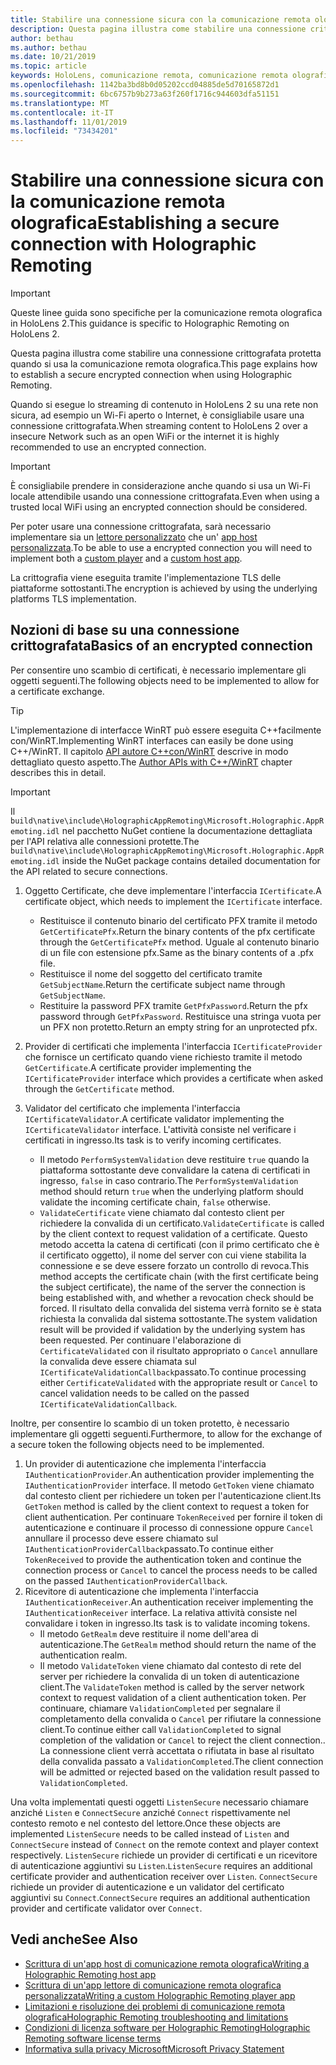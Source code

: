 ```yaml
---
title: Stabilire una connessione sicura con la comunicazione remota olografica
description: Questa pagina illustra come stabilire una connessione crittografata protetta quando si usa la comunicazione remota olografica.
author: bethau
ms.author: bethau
ms.date: 10/21/2019
ms.topic: article
keywords: HoloLens, comunicazione remota, comunicazione remota olografica
ms.openlocfilehash: 1142ba3bd8b0d05202ccd04885de5d70165872d1
ms.sourcegitcommit: 6bc6757b9b273a63f260f1716c944603dfa51151
ms.translationtype: MT
ms.contentlocale: it-IT
ms.lasthandoff: 11/01/2019
ms.locfileid: "73434201"
---
```

# <a name="establishing-a-secure-connection-with-holographic-remoting"></a><span data-ttu-id="8a3c3-104">Stabilire una connessione sicura con la comunicazione remota olografica</span><span class="sxs-lookup"><span data-stu-id="8a3c3-104">Establishing a secure connection with Holographic Remoting</span></span>

>[!IMPORTANT]
><span data-ttu-id="8a3c3-105">Queste linee guida sono specifiche per la comunicazione remota olografica in HoloLens 2.</span><span class="sxs-lookup"><span data-stu-id="8a3c3-105">This guidance is specific to Holographic Remoting on HoloLens 2.</span></span>

<span data-ttu-id="8a3c3-106">Questa pagina illustra come stabilire una connessione crittografata protetta quando si usa la comunicazione remota olografica.</span><span class="sxs-lookup"><span data-stu-id="8a3c3-106">This page explains how to establish a secure encrypted connection when using Holographic Remoting.</span></span>

<span data-ttu-id="8a3c3-107">Quando si esegue lo streaming di contenuto in HoloLens 2 su una rete non sicura, ad esempio un Wi-Fi aperto o Internet, è consigliabile usare una connessione crittografata.</span><span class="sxs-lookup"><span data-stu-id="8a3c3-107">When streaming content to HoloLens 2 over a insecure Network such as an open WiFi or the internet it is highly recommended to use an encrypted connection.</span></span>

>[!IMPORTANT]
><span data-ttu-id="8a3c3-108">È consigliabile prendere in considerazione anche quando si usa un Wi-Fi locale attendibile usando una connessione crittografata.</span><span class="sxs-lookup"><span data-stu-id="8a3c3-108">Even when using a trusted local WiFi using an encrypted connection should be considered.</span></span>

<span data-ttu-id="8a3c3-109">Per poter usare una connessione crittografata, sarà necessario implementare sia un [lettore personalizzato](holographic-remoting-create-player.md) che un' [app host personalizzata](holographic-remoting-create-host.md).</span><span class="sxs-lookup"><span data-stu-id="8a3c3-109">To be able to use a encrypted connection you will need to implement both a [custom player](holographic-remoting-create-player.md) and a [custom host app](holographic-remoting-create-host.md).</span></span>

<span data-ttu-id="8a3c3-110">La crittografia viene eseguita tramite l'implementazione TLS delle piattaforme sottostanti.</span><span class="sxs-lookup"><span data-stu-id="8a3c3-110">The encryption is achieved by using the underlying platforms TLS implementation.</span></span>

## <a name="basics-of-an-encrypted-connection"></a><span data-ttu-id="8a3c3-111">Nozioni di base su una connessione crittografata</span><span class="sxs-lookup"><span data-stu-id="8a3c3-111">Basics of an encrypted connection</span></span>

<span data-ttu-id="8a3c3-112">Per consentire uno scambio di certificati, è necessario implementare gli oggetti seguenti.</span><span class="sxs-lookup"><span data-stu-id="8a3c3-112">The following objects need to be implemented to allow for a certificate exchange.</span></span>

>[!TIP]
><span data-ttu-id="8a3c3-113">L'implementazione di interfacce WinRT può essere eseguita C++facilmente con/WinRT.</span><span class="sxs-lookup"><span data-stu-id="8a3c3-113">Implementing WinRT interfaces can easily be done using C++/WinRT.</span></span> <span data-ttu-id="8a3c3-114">Il capitolo [API autore C++con/WinRT](https://docs.microsoft.com//windows/uwp/cpp-and-winrt-apis/author-apis) descrive in modo dettagliato questo aspetto.</span><span class="sxs-lookup"><span data-stu-id="8a3c3-114">The [Author APIs with C++/WinRT](https://docs.microsoft.com//windows/uwp/cpp-and-winrt-apis/author-apis) chapter describes this in detail.</span></span>

>[!IMPORTANT]
><span data-ttu-id="8a3c3-115">Il ```build\native\include\HolographicAppRemoting\Microsoft.Holographic.AppRemoting.idl``` nel pacchetto NuGet contiene la documentazione dettagliata per l'API relativa alle connessioni protette.</span><span class="sxs-lookup"><span data-stu-id="8a3c3-115">The ```build\native\include\HolographicAppRemoting\Microsoft.Holographic.AppRemoting.idl``` inside the NuGet package contains detailed documentation for the API related to secure connections.</span></span>

1) <span data-ttu-id="8a3c3-116">Oggetto Certificate, che deve implementare l'interfaccia ```ICertificate```.</span><span class="sxs-lookup"><span data-stu-id="8a3c3-116">A certificate object, which needs to implement the ```ICertificate``` interface.</span></span>

    * <span data-ttu-id="8a3c3-117">Restituisce il contenuto binario del certificato PFX tramite il metodo ```GetCertificatePfx```.</span><span class="sxs-lookup"><span data-stu-id="8a3c3-117">Return the binary contents of the pfx certificate through the ```GetCertificatePfx``` method.</span></span> <span data-ttu-id="8a3c3-118">Uguale al contenuto binario di un file con estensione pfx.</span><span class="sxs-lookup"><span data-stu-id="8a3c3-118">Same as the binary contents of a .pfx file.</span></span>
    * <span data-ttu-id="8a3c3-119">Restituisce il nome del soggetto del certificato tramite ```GetSubjectName```.</span><span class="sxs-lookup"><span data-stu-id="8a3c3-119">Return the certificate subject name through ```GetSubjectName```.</span></span>
    * <span data-ttu-id="8a3c3-120">Restituire la password PFX tramite ```GetPfxPassword```.</span><span class="sxs-lookup"><span data-stu-id="8a3c3-120">Return the pfx password through ```GetPfxPassword```.</span></span> <span data-ttu-id="8a3c3-121">Restituisce una stringa vuota per un PFX non protetto.</span><span class="sxs-lookup"><span data-stu-id="8a3c3-121">Return an empty string for an unprotected pfx.</span></span>

2) <span data-ttu-id="8a3c3-122">Provider di certificati che implementa l'interfaccia ```ICertificateProvider``` che fornisce un certificato quando viene richiesto tramite il metodo ```GetCertificate```.</span><span class="sxs-lookup"><span data-stu-id="8a3c3-122">A certificate provider implementing the ```ICertificateProvider``` interface which provides a certificate when asked through the ```GetCertificate``` method.</span></span>

3) <span data-ttu-id="8a3c3-123">Validator del certificato che implementa l'interfaccia ```ICertificateValidator```.</span><span class="sxs-lookup"><span data-stu-id="8a3c3-123">A certificate validator implementing the ```ICertificateValidator``` interface.</span></span> <span data-ttu-id="8a3c3-124">L'attività consiste nel verificare i certificati in ingresso.</span><span class="sxs-lookup"><span data-stu-id="8a3c3-124">Its task is to verify incoming certificates.</span></span>
    * <span data-ttu-id="8a3c3-125">Il metodo ```PerformSystemValidation``` deve restituire ```true``` quando la piattaforma sottostante deve convalidare la catena di certificati in ingresso, ```false``` in caso contrario.</span><span class="sxs-lookup"><span data-stu-id="8a3c3-125">The ```PerformSystemValidation``` method should return ```true``` when the underlying platform should validate the incoming certificate chain, ```false``` otherwise.</span></span>
    * <span data-ttu-id="8a3c3-126">```ValidateCertificate``` viene chiamato dal contesto client per richiedere la convalida di un certificato.</span><span class="sxs-lookup"><span data-stu-id="8a3c3-126">```ValidateCertificate``` is called by the client context to request validation of a certificate.</span></span> <span data-ttu-id="8a3c3-127">Questo metodo accetta la catena di certificati (con il primo certificato che è il certificato oggetto), il nome del server con cui viene stabilita la connessione e se deve essere forzato un controllo di revoca.</span><span class="sxs-lookup"><span data-stu-id="8a3c3-127">This method accepts the certificate chain (with the first certificate being the subject certificate), the name of the server the connection is being established with, and whether a revocation check should be forced.</span></span> <span data-ttu-id="8a3c3-128">Il risultato della convalida del sistema verrà fornito se è stata richiesta la convalida dal sistema sottostante.</span><span class="sxs-lookup"><span data-stu-id="8a3c3-128">The system validation result will be provided if validation by the underlying system has been requested.</span></span> <span data-ttu-id="8a3c3-129">Per continuare l'elaborazione di ```CertificateValidated``` con il risultato appropriato o ```Cancel``` annullare la convalida deve essere chiamata sul ```ICertificateValidationCallback```passato.</span><span class="sxs-lookup"><span data-stu-id="8a3c3-129">To continue processing either ```CertificateValidated``` with the appropriate result or ```Cancel``` to cancel validation needs to be called on the passed ```ICertificateValidationCallback```.</span></span>

<span data-ttu-id="8a3c3-130">Inoltre, per consentire lo scambio di un token protetto, è necessario implementare gli oggetti seguenti.</span><span class="sxs-lookup"><span data-stu-id="8a3c3-130">Furthermore, to allow for the exchange of a secure token the following objects need to be implemented.</span></span>

1) <span data-ttu-id="8a3c3-131">Un provider di autenticazione che implementa l'interfaccia ```IAuthenticationProvider```.</span><span class="sxs-lookup"><span data-stu-id="8a3c3-131">An authentication provider implementing the ```IAuthenticationProvider``` interface.</span></span> <span data-ttu-id="8a3c3-132">Il metodo ```GetToken``` viene chiamato dal contesto client per richiedere un token per l'autenticazione client.</span><span class="sxs-lookup"><span data-stu-id="8a3c3-132">Its ```GetToken``` method is called by the client context to request a token for client authentication.</span></span> <span data-ttu-id="8a3c3-133">Per continuare ```TokenReceived``` per fornire il token di autenticazione e continuare il processo di connessione oppure ```Cancel``` annullare il processo deve essere chiamato sul ```IAuthenticationProviderCallback```passato.</span><span class="sxs-lookup"><span data-stu-id="8a3c3-133">To continue either ```TokenReceived``` to provide the authentication token and continue the connection process or ```Cancel``` to cancel the process needs to be called on the passed ```IAuthenticationProviderCallback```.</span></span>
2) <span data-ttu-id="8a3c3-134">Ricevitore di autenticazione che implementa l'interfaccia ```IAuthenticationReceiver```.</span><span class="sxs-lookup"><span data-stu-id="8a3c3-134">An authentication receiver implementing the ```IAuthenticationReceiver``` interface.</span></span> <span data-ttu-id="8a3c3-135">La relativa attività consiste nel convalidare i token in ingresso.</span><span class="sxs-lookup"><span data-stu-id="8a3c3-135">Its task is to validate incoming tokens.</span></span>
    * <span data-ttu-id="8a3c3-136">Il metodo ```GetRealm``` deve restituire il nome dell'area di autenticazione.</span><span class="sxs-lookup"><span data-stu-id="8a3c3-136">The ```GetRealm``` method should return the name of the authentication realm.</span></span>
    * <span data-ttu-id="8a3c3-137">Il metodo ```ValidateToken``` viene chiamato dal contesto di rete del server per richiedere la convalida di un token di autenticazione client.</span><span class="sxs-lookup"><span data-stu-id="8a3c3-137">The ```ValidateToken``` method is called by the server network context to request validation of a client authentication token.</span></span> <span data-ttu-id="8a3c3-138">Per continuare, chiamare ```ValidationCompleted``` per segnalare il completamento della convalida o ```Cancel``` per rifiutare la connessione client.</span><span class="sxs-lookup"><span data-stu-id="8a3c3-138">To continue either call ```ValidationCompleted``` to signal completion of the validation or ```Cancel``` to reject the client connection..</span></span> <span data-ttu-id="8a3c3-139">La connessione client verrà accettata o rifiutata in base al risultato della convalida passato a ```ValidationCompleted```.</span><span class="sxs-lookup"><span data-stu-id="8a3c3-139">The client connection will be admitted or rejected based on the validation result passed to ```ValidationCompleted```.</span></span> 

<span data-ttu-id="8a3c3-140">Una volta implementati questi oggetti ```ListenSecure``` necessario chiamare anziché ```Listen``` e ```ConnectSecure``` anziché ```Connect``` rispettivamente nel contesto remoto e nel contesto del lettore.</span><span class="sxs-lookup"><span data-stu-id="8a3c3-140">Once these objects are implemented ```ListenSecure``` needs to be called instead of ```Listen``` and ```ConnectSecure``` instead of ```Connect``` on the remote context and player context respectively.</span></span> <span data-ttu-id="8a3c3-141">```ListenSecure``` richiede un provider di certificati e un ricevitore di autenticazione aggiuntivi su ```Listen```.</span><span class="sxs-lookup"><span data-stu-id="8a3c3-141">```ListenSecure``` requires an additional certificate provider and authentication receiver over ```Listen```.</span></span> <span data-ttu-id="8a3c3-142">```ConnectSecure``` richiede un provider di autenticazione e un validator del certificato aggiuntivi su ```Connect```.</span><span class="sxs-lookup"><span data-stu-id="8a3c3-142">```ConnectSecure``` requires an additional authentication provider and certificate validator over ```Connect```.</span></span>

## <a name="see-also"></a><span data-ttu-id="8a3c3-143">Vedi anche</span><span class="sxs-lookup"><span data-stu-id="8a3c3-143">See Also</span></span>
* [<span data-ttu-id="8a3c3-144">Scrittura di un'app host di comunicazione remota olografica</span><span class="sxs-lookup"><span data-stu-id="8a3c3-144">Writing a Holographic Remoting host app</span></span>](holographic-remoting-create-host.md)
* [<span data-ttu-id="8a3c3-145">Scrittura di un'app lettore di comunicazione remota olografica personalizzata</span><span class="sxs-lookup"><span data-stu-id="8a3c3-145">Writing a custom Holographic Remoting player app</span></span>](holographic-remoting-create-player.md)
* [<span data-ttu-id="8a3c3-146">Limitazioni e risoluzione dei problemi di comunicazione remota olografica</span><span class="sxs-lookup"><span data-stu-id="8a3c3-146">Holographic Remoting troubleshooting and limitations</span></span>](holographic-remoting-troubleshooting.md)
* [<span data-ttu-id="8a3c3-147">Condizioni di licenza software per Holographic Remoting</span><span class="sxs-lookup"><span data-stu-id="8a3c3-147">Holographic Remoting software license terms</span></span>](https://docs.microsoft.com//legal/mixed-reality/microsoft-holographic-remoting-software-license-terms)
* [<span data-ttu-id="8a3c3-148">Informativa sulla privacy Microsoft</span><span class="sxs-lookup"><span data-stu-id="8a3c3-148">Microsoft Privacy Statement</span></span>](https://go.microsoft.com/fwlink/?LinkId=521839)
